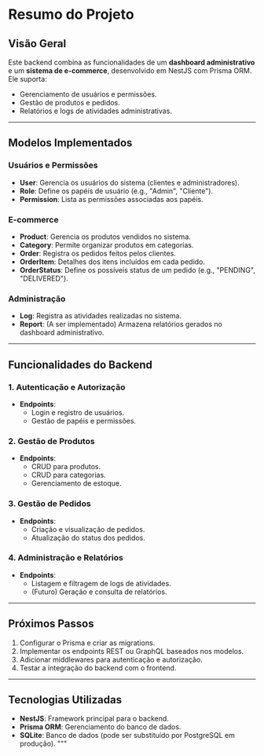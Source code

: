 # Resumo do Projeto

## Visão Geral

Este backend combina as funcionalidades de um **dashboard administrativo** e um **sistema de e-commerce**, desenvolvido em NestJS com Prisma ORM. Ele suporta:

- Gerenciamento de usuários e permissões.
- Gestão de produtos e pedidos.
- Relatórios e logs de atividades administrativas.

---

## Modelos Implementados

### Usuários e Permissões

- **User**: Gerencia os usuários do sistema (clientes e administradores).
- **Role**: Define os papéis de usuário (e.g., "Admin", "Cliente").
- **Permission**: Lista as permissões associadas aos papéis.

### E-commerce

- **Product**: Gerencia os produtos vendidos no sistema.
- **Category**: Permite organizar produtos em categorias.
- **Order**: Registra os pedidos feitos pelos clientes.
- **OrderItem**: Detalhes dos itens incluídos em cada pedido.
- **OrderStatus**: Define os possíveis status de um pedido (e.g., "PENDING", "DELIVERED").

### Administração

- **Log**: Registra as atividades realizadas no sistema.
- **Report**: (A ser implementado) Armazena relatórios gerados no dashboard administrativo.

---

## Funcionalidades do Backend

### 1. Autenticação e Autorização

- **Endpoints**:
  - Login e registro de usuários.
  - Gestão de papéis e permissões.

### 2. Gestão de Produtos

- **Endpoints**:
  - CRUD para produtos.
  - CRUD para categorias.
  - Gerenciamento de estoque.

### 3. Gestão de Pedidos

- **Endpoints**:
  - Criação e visualização de pedidos.
  - Atualização do status dos pedidos.

### 4. Administração e Relatórios

- **Endpoints**:
  - Listagem e filtragem de logs de atividades.
  - (Futuro) Geração e consulta de relatórios.

---

## Próximos Passos

1. Configurar o Prisma e criar as migrations.
2. Implementar os endpoints REST ou GraphQL baseados nos modelos.
3. Adicionar middlewares para autenticação e autorização.
4. Testar a integração do backend com o frontend.

---

## Tecnologias Utilizadas

- **NestJS**: Framework principal para o backend.
- **Prisma ORM**: Gerenciamento do banco de dados.
- **SQLite**: Banco de dados (pode ser substituído por PostgreSQL em produção).
  """
